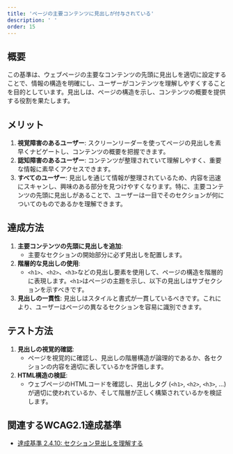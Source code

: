 ```yaml
---
title: 'ページの主要コンテンツに見出しが付与されている'
description: ' '
order: 15
---
```


## 概要
この基準は、ウェブページの主要なコンテンツの先頭に見出しを適切に設定することで、情報の構造を明確にし、ユーザーがコンテンツを理解しやすくすることを目的としています。見出しは、ページの構造を示し、コンテンツの概要を提供する役割を果たします。


## メリット
1. **視覚障害のあるユーザー**: スクリーンリーダーを使ってページの見出しを素早くナビゲートし、コンテンツの概要を把握できます。
2. **認知障害のあるユーザー**: コンテンツが整理されていて理解しやすく、重要な情報に素早くアクセスできます。
3. **すべてのユーザー**: 見出しを通じて情報が整理されているため、内容を迅速にスキャンし、興味のある部分を見つけやすくなります。特に、主要コンテンツの先頭に見出しがあることで、ユーザーは一目でそのセクションが何についてのものであるかを理解できます。   

## 達成方法
1. **主要コンテンツの先頭に見出しを追加**:
    - 主要なセクションの開始部分に必ず見出しを配置します。
2. **階層的な見出しの使用**:
    - `<h1>`、`<h2>`、`<h3>`などの見出し要素を使用して、ページの構造を階層的に表現します。`<h1>`はページの主題を示し、以下の見出しはサブセクションを示すべきです。
3. **見出しの一貫性**: 見出しはスタイルと書式が一貫しているべきです。これにより、ユーザーはページの異なるセクションを容易に識別できます。

## テスト方法
1. **見出しの視覚的確認**:
    - ページを視覚的に確認し、見出しの階層構造が論理的であるか、各セクションの内容を適切に表しているかを評価します。
2. **HTML構造の検証**:
    - ウェブページのHTMLコードを確認し、見出しタグ (`<h1>`, `<h2>`, `<h3>`, ...) が適切に使われているか、そして階層が正しく構築されているかを検証します。

## 関連するWCAG2.1達成基準
- [達成基準 2.4.10: セクション見出しを理解する](https://waic.jp/translations/WCAG21/Understanding/section-headings)
